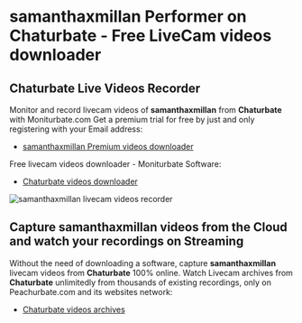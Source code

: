 # samanthaxmillan Performer on Chaturbate - Free LiveCam videos downloader

## Chaturbate Live Videos Recorder

Monitor and record livecam videos of **samanthaxmillan** from **Chaturbate** with Moniturbate.com
Get a premium trial for free by just and only registering with your Email address:
* [samanthaxmillan Premium videos downloader](https://moniturbate.com/request-demo-licence-key.html)

Free livecam videos downloader - Moniturbate Software:
* [Chaturbate videos downloader](https://moniturbate.com/moniturbate-download-software.html)

![samanthaxmillan livecam videos recorder](https://peachurnet.com/templates/moniturbate-software.png)


## Capture samanthaxmillan videos from the Cloud and watch your recordings on Streaming

Without the need of downloading a software, capture **samanthaxmillan** livecam videos from **Chaturbate** 100% online.
Watch Livecam archives from **Chaturbate** unlimitedly from thousands of existing recordings, only on Peachurbate.com and its websites network:
* [Chaturbate videos archives](https://peachurnet.com/)